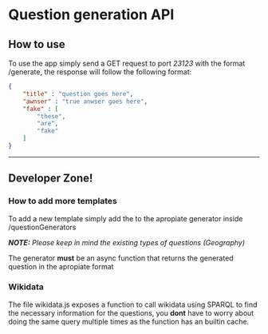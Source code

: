 # Question generation API

## How to use
To use the app simply send a GET request to port *23123* with the format /generate, the response will follow the following format: 

```json
{
    "title" : "question goes here",
    "awnser" : "true anwser goes here",
    "fake" : [
        "these",
        "are",
        "fake"
    ]
}
```
---
## Developer Zone!
### How to add more templates
To add a new template simply add the to the apropiate generator inside /questionGenerators

***NOTE:** Please keep in mind the existing types of questions (Geography)* 

The generator **must** be an async function that returns the generated question in the apropiate format

### Wikidata

The file wikidata.js exposes a function to call wikidata using SPARQL to find the necessary information for the questions, you **dont** have to worry about doing the same query multiple times as the function has an builtin cache. 